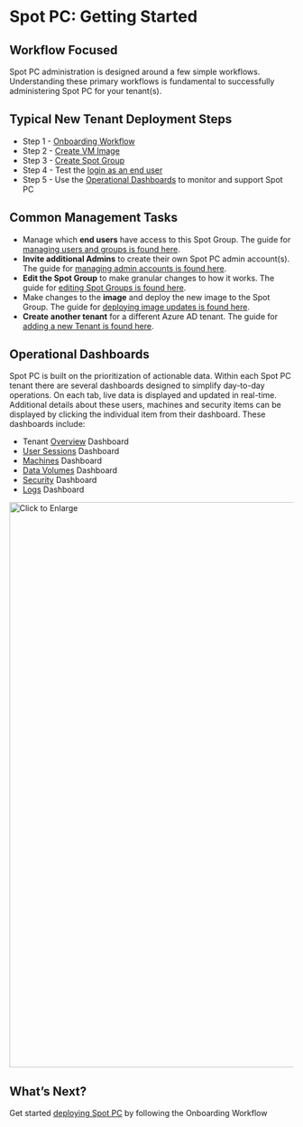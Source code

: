 <meta name=“robots” content=“noindex”>

# Spot PC: Getting Started

## Workflow Focused

Spot PC administration is designed around a few simple workflows. Understanding these primary workflows is fundamental to successfully administering Spot PC for your tenant(s).

## Typical New Tenant Deployment Steps

- Step 1 - [Onboarding Workflow](spot-pc/getting-started/onboarding-workflow)
- Step 2 - [Create VM Image](spot-pc/tutorials/deploy-spot-pc?id=create-image)
- Step 3 - [Create Spot Group](spot-pc/tutorials/deploy-spot-pc?id=create-spot-group)
- Step 4 - Test the [login as an end user](spot-pc/tutorials/connect-to-desktop)
- Step 5 - Use the [Operational Dashboards](spot-pc/getting-started/?id=operational-dashboards) to monitor and support Spot PC

## Common Management Tasks

- Manage which **end users** have access to this Spot Group. The guide for [managing users and groups is found here](spot-pc/tutorials/manage-users-and-groups).
- **Invite additional Admins** to create their own Spot PC admin account(s). The guide for [managing admin accounts is found here](spot-pc/tutorials/manage-admins).
- **Edit the Spot Group** to make granular changes to how it works. The guide for [editing Spot Groups is found here](spot-pc/tutorials/edit-spot-group).
- Make changes to the **image** and deploy the new image to the Spot Group. The guide for [deploying image updates is found here](spot-pc/tutorials/deploy-image-update).
- **Create another tenant** for a different Azure AD tenant. The guide for [adding a new Tenant is found here](spot-pc/tutorials/add-tenant).

## Operational Dashboards

Spot PC is built on the prioritization of actionable data. Within each Spot PC tenant there are several dashboards designed to simplify day-to-day operations. On each tab, live data is displayed and updated in real-time. Additional details about these users, machines and security items can be displayed by clicking the individual item from their dashboard. These dashboards include:

- Tenant [Overview](spot-pc/features/spot-pc-console/tenant/overview) Dashboard
- [User Sessions](spot-pc/features/spot-pc-console/tenant/user-sessions) Dashboard
- [Machines](spot-pc/features/spot-pc-console/tenant/machines) Dashboard
- [Data Volumes](spot-pc/features/spot-pc-console/tenant/data-volumes) Dashboard
- [Security](spot-pc/features/spot-pc-console/tenant/security) Dashboard
- [Logs](spot-pc/features/spot-pc-console/tenant/logs) Dashboard

<a href="https://docs.spot.io/spot-pc/_media/getting-started-03.png" target="_blank"><img src="/spot-pc/_media/getting-started-03.png" alt="Click to Enlarge" width="1000"> </a>

## What’s Next?

Get started [deploying Spot PC](spot-pc/getting-started/onboarding-workflow) by following the Onboarding Workflow
